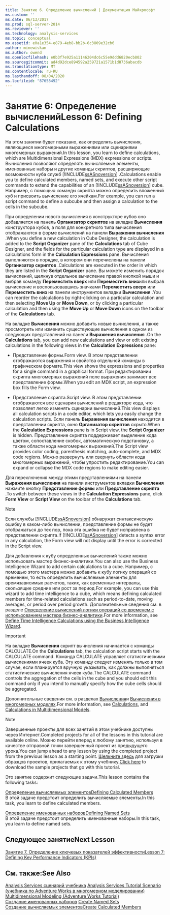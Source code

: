 ```yaml
---
title: Занятие 6. Определение вычислений | Документация Майкрософт
ms.custom: ''
ms.date: 06/13/2017
ms.prod: sql-server-2014
ms.reviewer: ''
ms.technology: analysis-services
ms.topic: conceptual
ms.assetid: e0a1e354-e879-4eb8-bb2b-6c3809e32cb6
author: minewiskan
ms.author: owend
ms.openlocfilehash: e0b3f7e925a11146204dc6c55e9ddd6820ecb802
ms.sourcegitcommit: ad4d92dce894592a259721a1571b1d8736abacdb
ms.translationtype: MT
ms.contentlocale: ru-RU
ms.lasthandoff: 08/04/2020
ms.locfileid: "87658492"
---
```

# <a name="lesson-6-defining-calculations"></a><span data-ttu-id="8ff03-102">Занятие 6: Определение вычислений</span><span class="sxs-lookup"><span data-stu-id="8ff03-102">Lesson 6: Defining Calculations</span></span>
  <span data-ttu-id="8ff03-103">На этом занятии будет показано, как определять вычисления, являющиеся многомерными выражениями или сценариями многомерных выражений.</span><span class="sxs-lookup"><span data-stu-id="8ff03-103">In this lesson, you learn to define calculations, which are Multidimensional Expressions (MDX) expressions or scripts.</span></span> <span data-ttu-id="8ff03-104">Вычисления позволяют определять вычисляемые элементы, именованные наборы и другие команды скриптов, расширяющие возможности куба служб [!INCLUDE[ssASnoversion](../includes/ssasnoversion-md.md)] .</span><span class="sxs-lookup"><span data-stu-id="8ff03-104">Calculations enable you to define calculated members, named sets, and execute other script commands to extend the capabilities of an [!INCLUDE[ssASnoversion](../includes/ssasnoversion-md.md)] cube.</span></span> <span data-ttu-id="8ff03-105">Например, с помощью команды скрипта можно определить вложенный куб и присвоить вычисление его ячейкам.</span><span class="sxs-lookup"><span data-stu-id="8ff03-105">For example, you can run a script command to define a subcube and then assign a calculation to the cells in the subcube.</span></span>  
  
 <span data-ttu-id="8ff03-106">При определении нового вычисления в конструкторе кубов оно добавляется на панель **Организатор скриптов** на вкладке **Вычисления** конструктора кубов, а поля для конкретного типа вычисления отображаются в форме вычислений на панели **Выражения вычисления** .</span><span class="sxs-lookup"><span data-stu-id="8ff03-106">When you define a new calculation in Cube Designer, the calculation is added to the **Script Organizer** pane of the **Calculations** tab of Cube Designer, and the fields for the particular calculation type are displayed in a calculations form in the **Calculation Expressions** pane.</span></span> <span data-ttu-id="8ff03-107">Вычисления выполняются в порядке, в котором они перечислены на панели **Организатор скриптов** .</span><span class="sxs-lookup"><span data-stu-id="8ff03-107">Calculations are executed in the order in which they are listed in the **Script Organizer** pane.</span></span> <span data-ttu-id="8ff03-108">Вы можете изменить порядок вычислений, щелкнув отдельное вычисление правой кнопкой мыши и выбрав команду **Переместить вверх** или **Переместить вниз**или выбрав вычисление и воспользовавшись значками **Переместить вверх** или **Переместить вниз** на панели инструментов вкладки **Вычисления** .</span><span class="sxs-lookup"><span data-stu-id="8ff03-108">You can reorder the calculations by right-clicking on a particular calculation and then selecting **Move Up** or **Move Down**, or by clicking a particular calculation and then using the **Move Up** or **Move Down** icons on the toolbar of the **Calculations** tab.</span></span>  
  
 <span data-ttu-id="8ff03-109">На вкладке **Вычисления** можно добавить новые вычисления, а также просмотреть или изменить существующие вычисления в одном из следующих представлений на панели **Выражения вычисления** .</span><span class="sxs-lookup"><span data-stu-id="8ff03-109">On the **Calculations** tab, you can add new calculations and view or edit existing calculations in the following views in the **Calculation Expressions** pane:</span></span>  
  
-   <span data-ttu-id="8ff03-110">Представление формы.</span><span class="sxs-lookup"><span data-stu-id="8ff03-110">Form view.</span></span> <span data-ttu-id="8ff03-111">В этом представлении отображаются выражения и свойства отдельной команды в графическом формате.</span><span class="sxs-lookup"><span data-stu-id="8ff03-111">This view shows the expressions and properties for a single command in a graphical format.</span></span> <span data-ttu-id="8ff03-112">При редактировании скрипта многомерных выражений поле выражения занимает все представление формы.</span><span class="sxs-lookup"><span data-stu-id="8ff03-112">When you edit an MDX script, an expression box fills the Form view.</span></span>  
  
-   <span data-ttu-id="8ff03-113">Представление скрипта.</span><span class="sxs-lookup"><span data-stu-id="8ff03-113">Script view.</span></span> <span data-ttu-id="8ff03-114">В этом представлении отображаются все сценарии вычислений в редакторе кода, что позволяет легко изменять сценарии вычислений.</span><span class="sxs-lookup"><span data-stu-id="8ff03-114">This view displays all calculation scripts in a code editor, which lets you easily change the calculation scripts.</span></span> <span data-ttu-id="8ff03-115">Если панель **Выражения вычисления** находится в представлении скрипта, окно **Организатор скриптов** скрыто.</span><span class="sxs-lookup"><span data-stu-id="8ff03-115">When the **Calculation Expressions** pane is in Script view, the **Script Organizer** is hidden.</span></span> <span data-ttu-id="8ff03-116">Представление скрипта поддерживает выделение кода цветом, сопоставление скобок, автоматическую подстановку, а также области кода многомерных выражений.</span><span class="sxs-lookup"><span data-stu-id="8ff03-116">The Script view provides color coding, parenthesis matching, auto-complete, and MDX code regions.</span></span> <span data-ttu-id="8ff03-117">Можно развернуть или свернуть области кода многомерных выражений, чтобы упростить редактирование.</span><span class="sxs-lookup"><span data-stu-id="8ff03-117">You can expand or collapse the MDX code regions to make editing easier.</span></span>  
  
 <span data-ttu-id="8ff03-118">Для переключения между этими представлениями на панели **Выражения вычисления** на панели инструментов вкладки **Вычисления** нажмите кнопку **Представление формы** или **Представление скрипта** .</span><span class="sxs-lookup"><span data-stu-id="8ff03-118">To switch between these views in the **Calculation Expressions** pane, click **Form View** or **Script View** on the toolbar of the **Calculations** tab.</span></span>  
  
> [!NOTE]  
>  <span data-ttu-id="8ff03-119">Если службы [!INCLUDE[ssASnoversion](../includes/ssasnoversion-md.md)] обнаружат синтаксическую ошибку в каком-либо вычислении, представление формы не будет отображаться до тех пор, пока эта ошибка не будет исправлена в представлении скрипта.</span><span class="sxs-lookup"><span data-stu-id="8ff03-119">If [!INCLUDE[ssASnoversion](../includes/ssasnoversion-md.md)] detects a syntax error in any calculation, the Form view will not display until the error is corrected in the Script view.</span></span>  
  
 <span data-ttu-id="8ff03-120">Для добавления к кубу определенных вычислений также можно использовать мастер бизнес-аналитики.</span><span class="sxs-lookup"><span data-stu-id="8ff03-120">You can also use the Business Intelligence Wizard to add certain calculations to a cube.</span></span> <span data-ttu-id="8ff03-121">Например, с помощью этого мастера можно добавить к кубу логику операций со временем, то есть определить вычисляемые элементы для времязависимых расчетов, таких, как временные интервалы, скользящие средние или рост за период.</span><span class="sxs-lookup"><span data-stu-id="8ff03-121">For example, you can use this wizard to add time intelligence to a cube, which means defining calculated members for time-related calculations such as period-to-date, moving averages, or period over period growth.</span></span> <span data-ttu-id="8ff03-122">Дополнительные сведения см. в разделе [Определение вычислений логики операций со временем с использованием мастера бизнес-аналитики](multidimensional-models/define-time-intelligence-calculations-using-the-business-intelligence-wizard.md).</span><span class="sxs-lookup"><span data-stu-id="8ff03-122">For more information, see [Define Time Intelligence Calculations using the Business Intelligence Wizard](multidimensional-models/define-time-intelligence-calculations-using-the-business-intelligence-wizard.md).</span></span>  
  
> [!IMPORTANT]  
>  <span data-ttu-id="8ff03-123">На вкладке **Вычисления** скрипт вычисления начинается с команды CALCULATE.</span><span class="sxs-lookup"><span data-stu-id="8ff03-123">On the **Calculations** tab, the calculation script starts with the CALCULATE command.</span></span> <span data-ttu-id="8ff03-124">Команда CALCULATE управляет статистическими вычислениями ячеек куба. Эту команду следует изменять только в том случае, если планируется вручную указывать, как должны выполняться статистические вычисления ячеек куба.</span><span class="sxs-lookup"><span data-stu-id="8ff03-124">The CALCULATE command controls the aggregation of the cells in the cube and you should edit this command only if you intend to manually specify how the cube cells should be aggregated.</span></span>  
  
 <span data-ttu-id="8ff03-125">Дополнительные сведения см. в разделах [Вычисления](multidimensional-models-olap-logical-cube-objects/calculations.md)и [Вычисления в многомерных моделях](multidimensional-models/calculations-in-multidimensional-models.md).</span><span class="sxs-lookup"><span data-stu-id="8ff03-125">For more information, see [Calculations](multidimensional-models-olap-logical-cube-objects/calculations.md), and [Calculations in Multidimensional Models](multidimensional-models/calculations-in-multidimensional-models.md).</span></span>  
  
> [!NOTE]  
>  <span data-ttu-id="8ff03-126">Завершенные проекты для всех занятий в этом учебнике доступны через Интернет.</span><span class="sxs-lookup"><span data-stu-id="8ff03-126">Completed projects for all of the lessons in this tutorial are available online.</span></span> <span data-ttu-id="8ff03-127">Можно перейти вперед к любому занятию, используя в качестве отправной точки завершенный проект из предыдущего урока.</span><span class="sxs-lookup"><span data-stu-id="8ff03-127">You can jump ahead to any lesson by using the completed project from the previous lesson as a starting point.</span></span> <span data-ttu-id="8ff03-128">[Щелкните здесь](https://go.microsoft.com/fwlink/?LinkID=221866) для загрузки образцов проектов, прилагаемых к этому учебнику.</span><span class="sxs-lookup"><span data-stu-id="8ff03-128">[Click here](https://go.microsoft.com/fwlink/?LinkID=221866) to download the sample projects that go with this tutorial.</span></span>  
  
 <span data-ttu-id="8ff03-129">Это занятие содержит следующие задачи.</span><span class="sxs-lookup"><span data-stu-id="8ff03-129">This lesson contains the following tasks:</span></span>  
  
 [<span data-ttu-id="8ff03-130">Определение вычисляемых элементов</span><span class="sxs-lookup"><span data-stu-id="8ff03-130">Defining Calculated Members</span></span>](lesson-6-1-defining-calculated-members.md)  
 <span data-ttu-id="8ff03-131">В этой задаче предстоит определить вычисляемые элементы.</span><span class="sxs-lookup"><span data-stu-id="8ff03-131">In this task, you learn to define calculated members.</span></span>  
  
 [<span data-ttu-id="8ff03-132">Определение именованных наборов</span><span class="sxs-lookup"><span data-stu-id="8ff03-132">Defining Named Sets</span></span>](lesson-6-2-defining-named-sets.md)  
 <span data-ttu-id="8ff03-133">В этой задаче предстоит определить именованные наборы.</span><span class="sxs-lookup"><span data-stu-id="8ff03-133">In this task, you learn to define named sets.</span></span>  
  
## <a name="next-lesson"></a><span data-ttu-id="8ff03-134">Следующее занятие</span><span class="sxs-lookup"><span data-stu-id="8ff03-134">Next Lesson</span></span>  
 [<span data-ttu-id="8ff03-135">Занятие 7. Определение ключевых показателей эффективности</span><span class="sxs-lookup"><span data-stu-id="8ff03-135">Lesson 7: Defining Key Performance Indicators &#40;KPIs&#41;</span></span>](lesson-7-defining-key-performance-indicators-kpis.md)  
  
## <a name="see-also"></a><span data-ttu-id="8ff03-136">См. также:</span><span class="sxs-lookup"><span data-stu-id="8ff03-136">See Also</span></span>  
 <span data-ttu-id="8ff03-137">[Analysis Services сценарий учебника](analysis-services-tutorial-scenario.md) </span><span class="sxs-lookup"><span data-stu-id="8ff03-137">[Analysis Services Tutorial Scenario](analysis-services-tutorial-scenario.md) </span></span>  
 <span data-ttu-id="8ff03-138">[&#40;учебника по Adventure Works в многомерном моделировании&#41;](multidimensional-modeling-adventure-works-tutorial.md) </span><span class="sxs-lookup"><span data-stu-id="8ff03-138">[Multidimensional Modeling &#40;Adventure Works Tutorial&#41;](multidimensional-modeling-adventure-works-tutorial.md) </span></span>  
 <span data-ttu-id="8ff03-139">[Создание именованных наборов](multidimensional-models/create-named-sets.md) </span><span class="sxs-lookup"><span data-stu-id="8ff03-139">[Create Named Sets](multidimensional-models/create-named-sets.md) </span></span>  
 [<span data-ttu-id="8ff03-140">Создание вычисляемых элементов</span><span class="sxs-lookup"><span data-stu-id="8ff03-140">Create Calculated Members</span></span>](multidimensional-models/create-calculated-members.md)  
  
  
